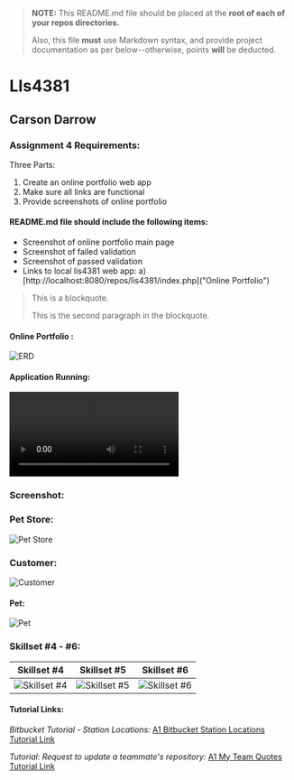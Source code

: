 > **NOTE:** This README.md file should be placed at the **root of each of your repos directories.**
>
>Also, this file **must** use Markdown syntax, and provide project documentation as per below--otherwise, points **will** be deducted.
>

# LIs4381

## Carson Darrow

### Assignment 4 Requirements:

Three Parts:

1. Create an online portfolio web app
2. Make sure all links are functional
3. Provide screenshots of online portfolio

#### README.md file should include the following items:

* Screenshot of online portfolio main page
* Screenshot of failed validation
* Screenshot of passed validation
* Links to local lis4381 web app: a) [http://localhost:8080/repos/lis4381/index.php]("Online Portfolio")


	

> This is a blockquote.
> 
> This is the second paragraph in the blockquote.
>

#### Online Portfolio :

![ERD](img/ERD.png)



#### Application  Running:



![video](img/concertapp.mov)


### Screenshot:

### Pet Store:

![Pet Store](img/petstore.png)

### Customer: 
![Customer](img/customer.png)

#### Pet:
![Pet](img/pet.png)




### Skillset #4 - #6:

| Skillset #4 | Skillset #5 | Skillset #6 |
| -------------- | --------------| --------------- |
| ![Skillset #4](img/ss4.png) | ![Skillset #5](img/ss5.png) | ![Skillset #6](img/ss6.png) |




#### Tutorial Links:

*Bitbucket Tutorial - Station Locations:*
[A1 Bitbucket Station Locations Tutorial Link](https://bitbucket.org/cbd19a/bitbucketstationlocations/ "Bitbucket Station Locations")

*Tutorial: Request to update a teammate's repository:*
[A1 My Team Quotes Tutorial Link](https://bitbucket.org/username/myteamquotes/ "My Team Quotes Tutorial")

